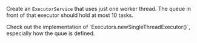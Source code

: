 Create an `ExecutorService` that uses just one worker thread.
The queue in front of that executor should hold at most 10 tasks.

<div class="hint">
  Check out the implementation of `Executors.newSingleThreadExecutor()`, especially how the quue is defined.
</div>
